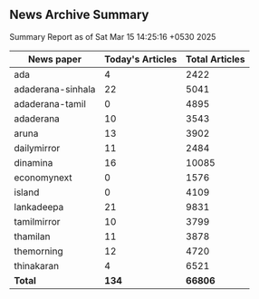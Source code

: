 <!-- @format -->
## News Archive Summary

Summary Report as of Sat Mar 15 14:25:16 +0530 2025

| News paper         | Today's Articles | Total Articles |
|--------------------|------------------|----------------|
| ada               | 4          | 2422        |
| adaderana-sinhala               | 22          | 5041        |
| adaderana-tamil               | 0          | 4895        |
| adaderana               | 10          | 3543        |
| aruna               | 13          | 3902        |
| dailymirror               | 11          | 2484        |
| dinamina               | 16          | 10085        |
| economynext               | 0          | 1576        |
| island               | 0          | 4109        |
| lankadeepa               | 21          | 9831        |
| tamilmirror               | 10          | 3799        |
| thamilan               | 11          | 3878        |
| themorning               | 12          | 4720        |
| thinakaran               | 4          | 6521        |
| **Total**          | **134**      | **66806** |

